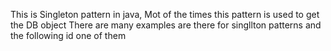 This is Singleton pattern in java, Mot of the times this pattern is used to get the DB object
There are many examples are there for singllton patterns and the following id one of them
